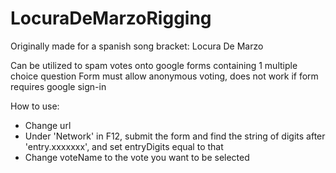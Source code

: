 # LocuraDeMarzoRigging

Originally made for a spanish song bracket: Locura De Marzo

Can be utilized to spam votes onto google forms containing 1 multiple choice question
Form must allow anonymous voting, does not work if form requires google sign-in

How to use:
- Change url
- Under 'Network' in F12, submit the form and find the string of digits after 'entry.xxxxxxx', and set entryDigits equal to that
- Change voteName to the vote you want to be selected
